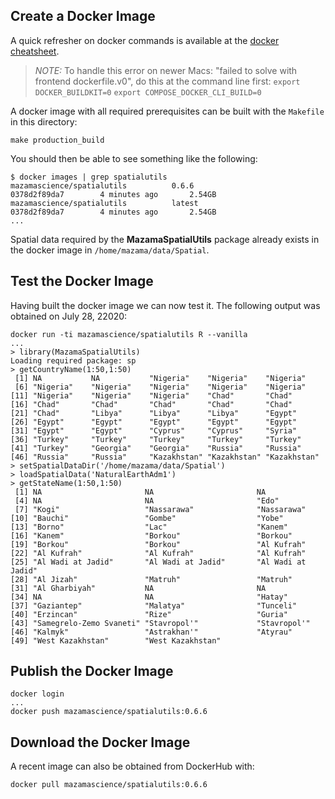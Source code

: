 ## Create a Docker Image ##

A quick refresher on docker commands is available at the [docker cheatsheet](https://github.com/wsargent/docker-cheat-sheet).

> _NOTE:_ To handle this error on newer Macs: "failed to solve with frontend dockerfile.v0", 
> do this at the command line first:
> `export DOCKER_BUILDKIT=0`
> `export COMPOSE_DOCKER_CLI_BUILD=0`

A docker image with all required prerequisites can be built with the `Makefile` in this directory:

```
make production_build
```

You should then be able to see something like the following:

```
$ docker images | grep spatialutils
mazamascience/spatialutils          0.6.6                   0378d2f89da7        4 minutes ago       2.54GB
mazamascience/spatialutils          latest                  0378d2f89da7        4 minutes ago       2.54GB
...
```

Spatial data required by the **MazamaSpatialUtils** package already exists in the docker image in `/home/mazama/data/Spatial`.


## Test the Docker Image ##

Having built the docker image we can now test it. The following output was obtained on July 28, 22020:

```
docker run -ti mazamascience/spatialutils R --vanilla
...
> library(MazamaSpatialUtils)
Loading required package: sp
> getCountryName(1:50,1:50)
 [1] NA           NA           "Nigeria"    "Nigeria"    "Nigeria"   
 [6] "Nigeria"    "Nigeria"    "Nigeria"    "Nigeria"    "Nigeria"   
[11] "Nigeria"    "Nigeria"    "Nigeria"    "Chad"       "Chad"      
[16] "Chad"       "Chad"       "Chad"       "Chad"       "Chad"      
[21] "Chad"       "Libya"      "Libya"      "Libya"      "Egypt"     
[26] "Egypt"      "Egypt"      "Egypt"      "Egypt"      "Egypt"     
[31] "Egypt"      "Egypt"      "Cyprus"     "Cyprus"     "Syria"     
[36] "Turkey"     "Turkey"     "Turkey"     "Turkey"     "Turkey"    
[41] "Turkey"     "Georgia"    "Georgia"    "Russia"     "Russia"    
[46] "Russia"     "Russia"     "Kazakhstan" "Kazakhstan" "Kazakhstan"
> setSpatialDataDir('/home/mazama/data/Spatial')
> loadSpatialData('NaturalEarthAdm1')
> getStateName(1:50,1:50)
 [1] NA                       NA                       NA                      
 [4] NA                       NA                       "Edo"                   
 [7] "Kogi"                   "Nassarawa"              "Nassarawa"             
[10] "Bauchi"                 "Gombe"                  "Yobe"                  
[13] "Borno"                  "Lac"                    "Kanem"                 
[16] "Kanem"                  "Borkou"                 "Borkou"                
[19] "Borkou"                 "Borkou"                 "Al Kufrah"             
[22] "Al Kufrah"              "Al Kufrah"              "Al Kufrah"             
[25] "Al Wadi at Jadid"       "Al Wadi at Jadid"       "Al Wadi at Jadid"      
[28] "Al Jizah"               "Matruh"                 "Matruh"                
[31] "Al Gharbiyah"           NA                       NA                      
[34] NA                       NA                       "Hatay"                 
[37] "Gaziantep"              "Malatya"                "Tunceli"               
[40] "Erzincan"               "Rize"                   "Guria"                 
[43] "Samegrelo-Zemo Svaneti" "Stavropol'"             "Stavropol'"            
[46] "Kalmyk"                 "Astrakhan'"             "Atyrau"                
[49] "West Kazakhstan"        "West Kazakhstan"       
```

## Publish the Docker Image ##

```
docker login
...
docker push mazamascience/spatialutils:0.6.6
```


## Download the Docker Image ##

A recent image can also be obtained from DockerHub with:

```
docker pull mazamascience/spatialutils:0.6.6
```


